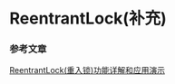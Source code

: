 # ReentrantLock(补充)

### 参考文章

[ReentrantLock(重入锁)功能详解和应用演示](https://www.cnblogs.com/takumicx/p/9338983.html)

